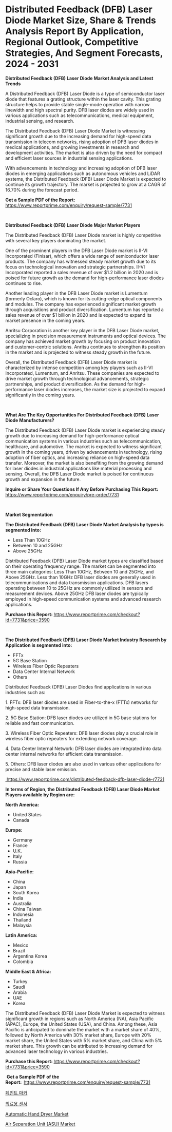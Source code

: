 <p><h1>Distributed Feedback (DFB) Laser Diode Market Size, Share & Trends Analysis Report By Application, Regional Outlook, Competitive Strategies, And Segment Forecasts, 2024 - 2031</h1></p><p><strong>Distributed Feedback (DFB) Laser Diode Market Analysis and Latest Trends</strong></p>
<p><p>A Distributed Feedback (DFB) Laser Diode is a type of semiconductor laser diode that features a grating structure within the laser cavity. This grating structure helps to provide stable single-mode operation with narrow linewidth and high spectral purity. DFB laser diodes are widely used in various applications such as telecommunications, medical equipment, industrial sensing, and research.</p><p>The Distributed Feedback (DFB) Laser Diode Market is witnessing significant growth due to the increasing demand for high-speed data transmission in telecom networks, rising adoption of DFB laser diodes in medical applications, and growing investments in research and development activities. The market is also driven by the need for compact and efficient laser sources in industrial sensing applications.</p><p>With advancements in technology and increasing adoption of DFB laser diodes in emerging applications such as autonomous vehicles and LiDAR systems, the Distributed Feedback (DFB) Laser Diode Market is expected to continue its growth trajectory. The market is projected to grow at a CAGR of 16.70% during the forecast period.</p></p>
<p><strong>Get a Sample PDF of the Report:&nbsp;</strong> <a href="https://www.reportprime.com/enquiry/request-sample/7731">https://www.reportprime.com/enquiry/request-sample/7731</a></p>
<p>&nbsp;</p>
<p><strong>Distributed Feedback (DFB) Laser Diode Major Market Players</strong></p>
<p><p>The Distributed Feedback (DFB) Laser Diode market is highly competitive with several key players dominating the market. </p><p>One of the prominent players in the DFB Laser Diode market is II-VI Incorporated (Finisar), which offers a wide range of semiconductor laser products. The company has witnessed steady market growth due to its focus on technological innovation and strategic partnerships. II-VI Incorporated reported a sales revenue of over $1.2 billion in 2020 and is poised for future growth as the demand for high-performance laser diodes continues to rise.</p><p>Another leading player in the DFB Laser Diode market is Lumentum (formerly Oclaro), which is known for its cutting-edge optical components and modules. The company has experienced significant market growth through acquisitions and product diversification. Lumentum has reported a sales revenue of over $1 billion in 2020 and is expected to expand its market presence in the coming years.</p><p>Anritsu Corporation is another key player in the DFB Laser Diode market, specializing in precision measurement instruments and optical devices. The company has achieved market growth by focusing on product innovation and customer-centric solutions. Anritsu continues to strengthen its position in the market and is projected to witness steady growth in the future.</p><p>Overall, the Distributed Feedback (DFB) Laser Diode market is characterized by intense competition among key players such as II-VI Incorporated, Lumentum, and Anritsu. These companies are expected to drive market growth through technological advancements, strategic partnerships, and product diversification. As the demand for high-performance laser diodes increases, the market size is projected to expand significantly in the coming years.</p></p>
<p>&nbsp;</p>
<p><strong>What Are The Key Opportunities For Distributed Feedback (DFB) Laser Diode Manufacturers?</strong></p>
<p><p>The Distributed Feedback (DFB) Laser Diode market is experiencing steady growth due to increasing demand for high-performance optical communication systems in various industries such as telecommunication, healthcare, and automotive. The market is expected to witness significant growth in the coming years, driven by advancements in technology, rising adoption of fiber optics, and increasing reliance on high-speed data transfer. Moreover, the market is also benefiting from the growing demand for laser diodes in industrial applications like material processing and sensing. Overall, the DFB Laser Diode market is poised for continuous growth and expansion in the future.</p></p>
<p><strong>Inquire or Share Your Questions If Any Before Purchasing This Report:</strong> <a href="https://www.reportprime.com/enquiry/pre-order/7731">https://www.reportprime.com/enquiry/pre-order/7731</a></p>
<p>&nbsp;</p>
<p><strong>Market Segmentation</strong></p>
<p><strong>The Distributed Feedback (DFB) Laser Diode Market Analysis by types is segmented into:</strong></p>
<p><ul><li>Less Than 10GHz</li><li>Between 10 and 25GHz</li><li>Above 25GHz</li></ul></p>
<p><p>Distributed Feedback (DFB) Laser Diode market types are classified based on their operating frequency range. The market can be segmented into three main categories: Less Than 10GHz, Between 10 and 25GHz, and Above 25GHz. Less than 10GHz DFB laser diodes are generally used in telecommunications and data transmission applications. DFB lasers operating between 10 to 25GHz are commonly utilized in sensors and measurement devices. Above 25GHz DFB laser diodes are typically employed in high-speed communication systems and advanced research applications.</p></p>
<p><strong>Purchase this Report:&nbsp;</strong><a href="https://www.reportprime.com/checkout?id=7731&price=3590">https://www.reportprime.com/checkout?id=7731&price=3590</a></p>
<p>&nbsp;</p>
<p><strong>The Distributed Feedback (DFB) Laser Diode Market Industry Research by Application is segmented into:</strong></p>
<p><ul><li>FFTx</li><li>5G Base Station</li><li>Wireless Fiber Optic Repeaters</li><li>Data Center Internal Network</li><li>Others</li></ul></p>
<p><p>Distributed Feedback (DFB) Laser Diodes find applications in various industries such as:</p><p>1. FFTx: DFB laser diodes are used in Fiber-to-the-x (FTTx) networks for high-speed data transmission.</p><p>2. 5G Base Station: DFB laser diodes are utilized in 5G base stations for reliable and fast communication.</p><p>3. Wireless Fiber Optic Repeaters: DFB laser diodes play a crucial role in wireless fiber optic repeaters for extending network coverage.</p><p>4. Data Center Internal Network: DFB laser diodes are integrated into data center internal networks for efficient data transmission.</p><p>5. Others: DFB laser diodes are also used in various other applications for precise and stable laser emission.</p></p>
<p><a href="https://www.reportprime.com/distributed-feedback-dfb-laser-diode-r7731">&nbsp;https://www.reportprime.com/distributed-feedback-dfb-laser-diode-r7731</a></p>
<p><strong>In terms of Region, the Distributed Feedback (DFB) Laser Diode Market Players available by Region are:</strong></p>
<p>
    <p> <strong> North America: </strong>
        <ul>
            <li>United States</li>
            <li>Canada</li>
        </ul>
        </p> 
    <p> <strong> Europe: </strong>
        <ul>
            <li>Germany</li>
            <li>France</li>
            <li>U.K.</li>
            <li>Italy</li>
            <li>Russia</li>
        </ul>
        </p> 
    <p> <strong> Asia-Pacific: </strong>
        <ul>
            <li>China</li>
            <li>Japan</li>
            <li>South Korea</li>
            <li>India</li>
            <li>Australia</li>
            <li>China Taiwan</li>
            <li>Indonesia</li>
            <li>Thailand</li>
            <li>Malaysia</li>
        </ul>
        </p> 
    <p> <strong> Latin America: </strong>
        <ul>
            <li>Mexico</li>
            <li>Brazil</li>
            <li>Argentina Korea</li>
            <li>Colombia</li>
        </ul>
        </p> 
    <p> <strong> Middle East & Africa: </strong>
        <ul>
            <li>Turkey</li>
            <li>Saudi</li>
            <li>Arabia</li>
            <li>UAE</li>
            <li>Korea</li>
        </ul>
    </p>
    </p>
<p><p>The Distributed Feedback (DFB) Laser Diode Market is expected to witness significant growth in regions such as North America (NA), Asia Pacific (APAC), Europe, the United States (USA), and China. Among these, Asia Pacific is anticipated to dominate the market with a market share of 40%, followed by North America with 30% market share, Europe with 20% market share, the United States with 5% market share, and China with 5% market share. This growth can be attributed to increasing demand for advanced laser technology in various industries.</p></p>
<p><strong>Purchase this Report: </strong><a href="https://www.reportprime.com/checkout?id=7731&price=3590">https://www.reportprime.com/checkout?id=7731&price=3590</a></p>
<p>&nbsp;<strong>Get a Sample PDF of the Report:&nbsp;&nbsp;</strong><a href="https://www.reportprime.com/enquiry/request-sample/7731">https://www.reportprime.com/enquiry/request-sample/7731</a></p>
<p><strong></strong></p>
<p><p><a href="https://github.com/vsckjg50460/Market-Research-Report-List-3/blob/main/191139177254.md">페인트 마커</a></p><p><a href="https://github.com/akzkkws047661437/Market-Research-Report-List-3/blob/main/884010877252.md">의료용 센서</a></p><p><a href="https://github.com/LiamDavis60/Market-Research-Report-List-2/blob/main/automatic-hand-dryer-market.md">Automatic Hand Dryer Market</a></p><p><a href="https://github.com/Hazelklievgspy6vdcsmu106w/Market-Research-Report-List-3/blob/main/air-separation-unit-asu-market.md">Air Separation Unit (ASU) Market</a></p></p>